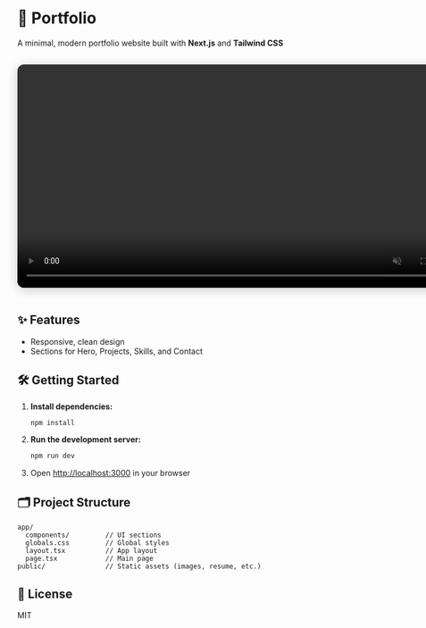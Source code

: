 # 🚀 Portfolio

A minimal, modern portfolio website built with **Next.js** and **Tailwind CSS**

<div align="center">
  <video src="public/portfolio-preview.gif" width="800" autoplay loop muted playsinline style="border-radius: 12px; box-shadow: 0 4px 20px rgba(0,0,0,0.2); margin: 16px 0;"/>
</div>

## ✨ Features

- Responsive, clean design  
- Sections for Hero, Projects, Skills, and Contact

## 🛠️ Getting Started

1. **Install dependencies:**  
    ```bash
    npm install
    ```
2. **Run the development server:**  
    ```bash
    npm run dev
    ```
3. Open [http://localhost:3000](http://localhost:3000) in your browser

## 🗂️ Project Structure

```
app/
  components/         // UI sections
  globals.css         // Global styles
  layout.tsx          // App layout
  page.tsx            // Main page
public/               // Static assets (images, resume, etc.)
```

## 📄 License

MIT
